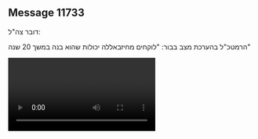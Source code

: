 ## Message 11733

דובר צה"ל: 

הרמטכ"ל בהערכת מצב בבור: "לוקחים מחיזבאללה יכולות שהוא בנה במשך 20 שנה"

![Video](https://data.iron-swords.co.il/2024/September/23/https://data.iron-swords.co.il/2024/September/23/11733/11733_media.mp4)
